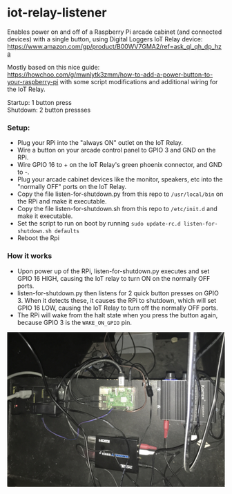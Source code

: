 # iot-relay-listener

Enables power on and off of a Raspberry Pi arcade cabinet (and connected devices) with a single button, using Digital Loggers IoT Relay device: https://www.amazon.com/gp/product/B00WV7GMA2/ref=ask_ql_qh_dp_hza

Mostly based on this nice guide: https://howchoo.com/g/mwnlytk3zmm/how-to-add-a-power-button-to-your-raspberry-pi with some script modifications and additional wiring for the IoT Relay.

Startup: 1 button press\
Shutdown: 2 button pressses

### Setup:

* Plug your RPi into the "always ON" outlet on the IoT Relay.
* Wire a button on your arcade control panel to GPIO 3 and GND on the RPi.
* Wire GPIO 16 to + on the IoT Relay's green phoenix connector, and GND to -.
* Plug your arcade cabinet devices like the monitor, speakers, etc into the "normally OFF" ports on the IoT Relay.
* Copy the file listen-for-shutdown.py from this repo to `/usr/local/bin` on the RPi and make it executable.
* Copy the file listen-for-shutdown.sh from this repo to `/etc/init.d` and make it executable.
* Set the script to run on boot by running `sudo update-rc.d listen-for-shutdown.sh defaults`
* Reboot the Rpi

### How it works

* Upon power up of the RPi, listen-for-shutdown.py executes and set GPIO 16 HIGH, causing the IoT relay to turn ON on the normally OFF ports.
* listen-for-shutdown.py then listens for 2 quick button presses on GPIO 3.  When it detects these, it causes the RPi to shutdown, which will set GPIO 16 LOW, causing the IoT Relay to turn off the normally OFF ports.
* The RPi will wake from the halt state when you press the button again, because GPIO 3 is the `WAKE_ON_GPIO` pin.

![Example Image](https://github.com/monospacesoftware/iot-relay-listener/blob/master/IMG_6280.jpg)
